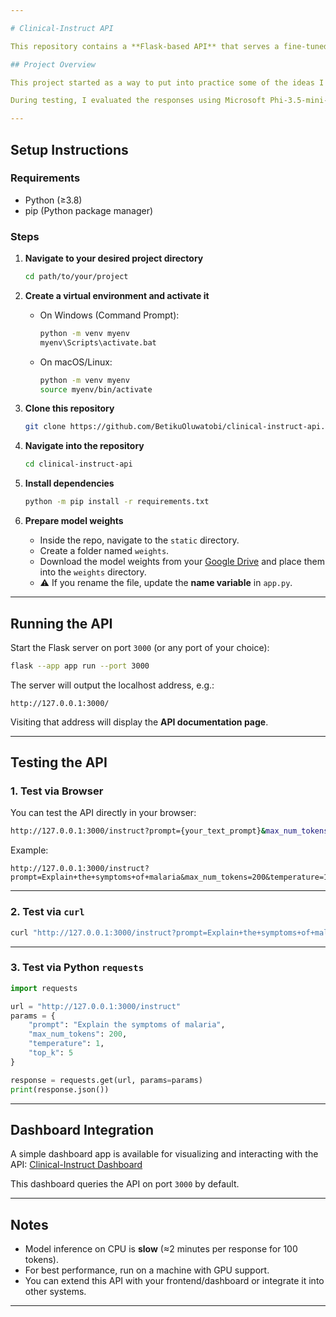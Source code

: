 ```yaml
---

# Clinical-Instruct API

This repository contains a **Flask-based API** that serves a fine-tuned GPT-2 (355M) language model for clinical reasoning tasks. The fine-tuning was inspired by concepts from *Sebastian Rachka’s* book **“How to Build Large Language Models from Scratch”** and applied to the dataset from the [Zindi Kenya Clinical Reasoning Challenge](https://zindi.africa/competitions/kenya-clinical-reasoning-challenge/data).

## Project Overview

This project started as a way to put into practice some of the ideas I learned while studying how instruction fine-tuning works at a low level. I decided to revisit a clinical reasoning dataset from a past hackathon and experiment with applying GPT-2 (355M) to it. The model was trained and wrapped into a simple Flask API so that it could be queried directly or integrated into other applications.

During testing, I evaluated the responses using Microsoft Phi-3.5-mini-instruct, and the fine-tuned model reached an automated conversational benchmark score of **60.47**. While not state-of-the-art, the results showed that the approach worked reasonably well and provided a solid hands-on learning experience. To make interaction easier, I also built a sample dashboard that connects to the API and lets users try out the model through a simple interface.

---
```


## Setup Instructions

### Requirements

* Python (≥3.8)
* pip (Python package manager)

### Steps

1. **Navigate to your desired project directory**

   ```bash
   cd path/to/your/project
   ```

2. **Create a virtual environment and activate it**

   * On Windows (Command Prompt):

     ```bash
     python -m venv myenv
     myenv\Scripts\activate.bat
     ```
   * On macOS/Linux:

     ```bash
     python -m venv myenv
     source myenv/bin/activate
     ```

3. **Clone this repository**

   ```bash
   git clone https://github.com/BetikuOluwatobi/clinical-instruct-api.git
   ```

4. **Navigate into the repository**

   ```bash
   cd clinical-instruct-api
   ```

5. **Install dependencies**

   ```bash
   python -m pip install -r requirements.txt
   ```

6. **Prepare model weights**

   * Inside the repo, navigate to the `static` directory.
   * Create a folder named `weights`.
   * Download the model weights from your [Google Drive](https://drive.google.com/drive/u/1/my-drive) and place them into the `weights` directory.
   * ⚠️ If you rename the file, update the **name variable** in `app.py`.

---

## Running the API

Start the Flask server on port `3000` (or any port of your choice):

```bash
flask --app app run --port 3000
```

The server will output the localhost address, e.g.:

```
http://127.0.0.1:3000/
```

Visiting that address will display the **API documentation page**.

---

## Testing the API

### 1. Test via Browser

You can test the API directly in your browser:

```bash
http://127.0.0.1:3000/instruct?prompt={your_text_prompt}&max_num_tokens={num_of_tokens_to_generate}&temperature=1&top_k=5
```

Example:

```
http://127.0.0.1:3000/instruct?prompt=Explain+the+symptoms+of+malaria&max_num_tokens=200&temperature=1&top_k=5
```

---

### 2. Test via `curl`

```bash
curl "http://127.0.0.1:3000/instruct?prompt=Explain+the+symptoms+of+malaria&max_num_tokens=200&temperature=1&top_k=5"
```

---

### 3. Test via Python `requests`

```python
import requests

url = "http://127.0.0.1:3000/instruct"
params = {
    "prompt": "Explain the symptoms of malaria",
    "max_num_tokens": 200,
    "temperature": 1,
    "top_k": 5
}

response = requests.get(url, params=params)
print(response.json())
```

---

## Dashboard Integration

A simple dashboard app is available for visualizing and interacting with the API: [Clinical-Instruct Dashboard](https://github.com/BetikuOluwatobi/clinical-instruct-dashboard)

This dashboard queries the API on port `3000` by default.

---

## Notes

* Model inference on CPU is **slow** (≈2 minutes per response for 100 tokens).
* For best performance, run on a machine with GPU support.
* You can extend this API with your frontend/dashboard or integrate it into other systems.

---
